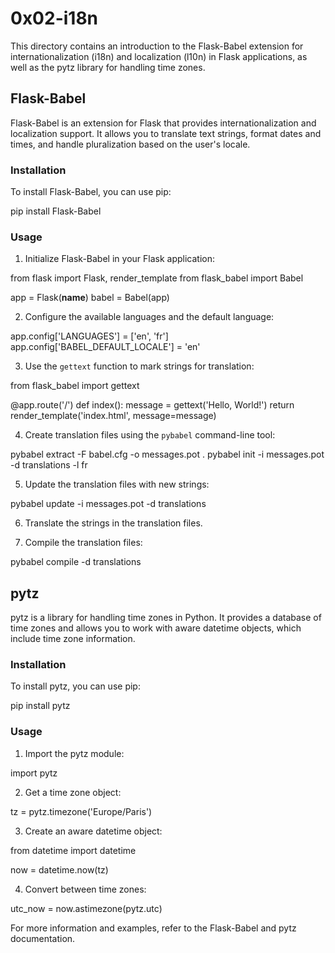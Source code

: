# 0x02-i18n

This directory contains an introduction to the Flask-Babel extension for internationalization (i18n) and localization (l10n) in Flask applications, as well as the pytz library for handling time zones.

## Flask-Babel

Flask-Babel is an extension for Flask that provides internationalization and localization support. It allows you to translate text strings, format dates and times, and handle pluralization based on the user's locale.

### Installation

To install Flask-Babel, you can use pip:

pip install Flask-Babel

### Usage

1. Initialize Flask-Babel in your Flask application:

from flask import Flask, render_template
from flask_babel import Babel

app = Flask(**name**)
babel = Babel(app)

2. Configure the available languages and the default language:

app.config['LANGUAGES'] = ['en', 'fr']
app.config['BABEL_DEFAULT_LOCALE'] = 'en'

3. Use the `gettext` function to mark strings for translation:

from flask_babel import gettext

@app.route('/')
def index():
message = gettext('Hello, World!')
return render_template('index.html', message=message)

4. Create translation files using the `pybabel` command-line tool:

pybabel extract -F babel.cfg -o messages.pot .
pybabel init -i messages.pot -d translations -l fr

5. Update the translation files with new strings:

pybabel update -i messages.pot -d translations

6. Translate the strings in the translation files.

7. Compile the translation files:

pybabel compile -d translations

## pytz

pytz is a library for handling time zones in Python. It provides a database of time zones and allows you to work with aware datetime objects, which include time zone information.

### Installation

To install pytz, you can use pip:

pip install pytz

### Usage

1. Import the pytz module:

import pytz

2. Get a time zone object:

tz = pytz.timezone('Europe/Paris')

3. Create an aware datetime object:

from datetime import datetime

now = datetime.now(tz)

4. Convert between time zones:

utc_now = now.astimezone(pytz.utc)

For more information and examples, refer to the Flask-Babel and pytz documentation.
